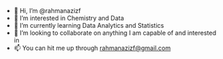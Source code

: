 - 👋 Hi, I’m @rahmanazizf
- 👀 I’m interested in Chemistry and Data
- 🌱 I’m currently learning Data Analytics and Statistics
- 💞️ I’m looking to collaborate on anything I am capable of and interested in
- 📫 You can hit me up through rahmanazizf@gmail.com

<!---
rahmanazizf/rahmanazizf is a ✨ special ✨ repository because its `README.md` (this file) appears on your GitHub profile.
You can click the Preview link to take a look at your changes.
--->
